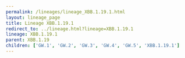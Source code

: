 ```yaml
---
permalink: /lineages/lineage_XBB.1.19.1.html
layout: lineage_page
title: Lineage XBB.1.19.1
redirect_to: ../lineage.html?lineage=XBB.1.19.1
lineage: XBB.1.19.1
parent: XBB.1.19
children: ['GW.1', 'GW.2', 'GW.3', 'GW.4', 'GW.5', 'XBB.1.19.1']
---
```

